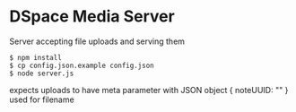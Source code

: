 # DSpace Media Server

Server accepting file uploads and serving them

    $ npm install
    $ cp config.json.example config.json
    $ node server.js

expects uploads to have meta parameter with JSON object { noteUUID: "" } used for filename
